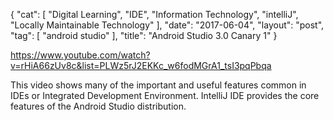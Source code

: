 {
   "cat": [
      "Digital Learning",
      "IDE",
      "Information Technology",
      "intelliJ",
      "Locally Maintainable Technology"
   ],
   "date": "2017-06-04",
   "layout": "post",
   "tag": [
      "android studio"
   ],
   "title": "Android Studio 3.0 Canary 1"
}

https://www.youtube.com/watch?v=rHiA66zUv8c&list=PLWz5rJ2EKKc_w6fodMGrA1_tsI3pqPbqa

This video shows many of the important and useful features common in IDEs or Integrated Development Environment.  IntelliJ IDE provides the core features of the Android Studio distribution.